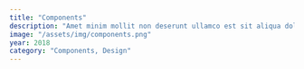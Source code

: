 ```yaml
---
title: "Components"
description: "Amet minim mollit non deserunt ullamco est sit aliqua dolor do amet sint. Velit officia consequat duis enim velit mollit. Exercitation veniam consequat sunt nostrud amet."
image: "/assets/img/components.png"
year: 2018
category: "Components, Design"
---
```

